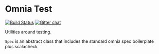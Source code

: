 Omnia Test
==========

[![Build Status](https://magnum.travis-ci.com/CommBank/omnia-test.svg?token=A3xq7fpHLyey1yCrNASy&branch=master)](https://magnum.travis-ci.com/CommBank/omnia-test)
[![Gitter chat](https://badges.gitter.im/CommBank.png)](https://gitter.im/CommBank)

Utilities around testing.

`Spec` is an abstract class that includes the standard omnia spec boilerplate plus scalacheck
